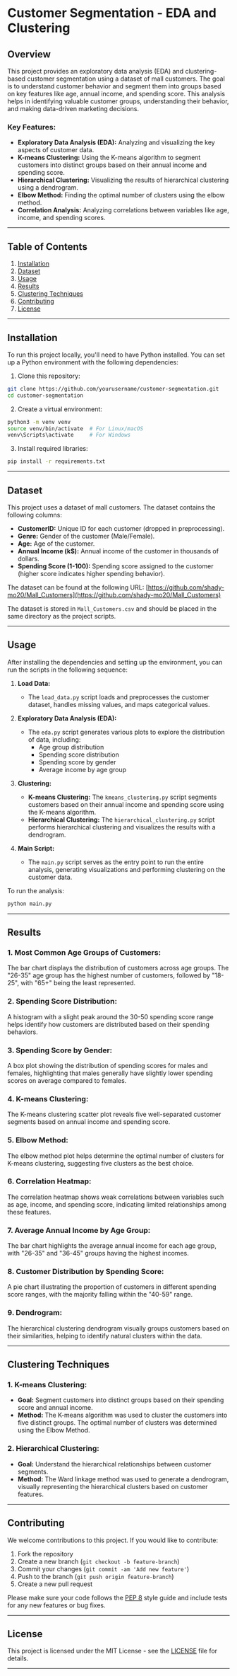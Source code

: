 
# Customer Segmentation - EDA and Clustering

## Overview
This project provides an exploratory data analysis (EDA) and clustering-based customer segmentation using a dataset of mall customers. The goal is to understand customer behavior and segment them into groups based on key features like age, annual income, and spending score. This analysis helps in identifying valuable customer groups, understanding their behavior, and making data-driven marketing decisions.

### Key Features:
- **Exploratory Data Analysis (EDA):** Analyzing and visualizing the key aspects of customer data.
- **K-means Clustering:** Using the K-means algorithm to segment customers into distinct groups based on their annual income and spending score.
- **Hierarchical Clustering:** Visualizing the results of hierarchical clustering using a dendrogram.
- **Elbow Method:** Finding the optimal number of clusters using the elbow method.
- **Correlation Analysis:** Analyzing correlations between variables like age, income, and spending scores.

---

## Table of Contents
1. [Installation](#installation)
2. [Dataset](#dataset)
3. [Usage](#usage)
4. [Results](#results)
5. [Clustering Techniques](#clustering-techniques)
6. [Contributing](#contributing)
7. [License](#license)

---

## Installation

To run this project locally, you'll need to have Python installed. You can set up a Python environment with the following dependencies:

1. Clone this repository:

```bash
git clone https://github.com/yourusername/customer-segmentation.git
cd customer-segmentation
```

2. Create a virtual environment:

```bash
python3 -m venv venv
source venv/bin/activate  # For Linux/macOS
venv\Scripts\activate     # For Windows
```

3. Install required libraries:

```bash
pip install -r requirements.txt
```

---

## Dataset

This project uses a dataset of mall customers. The dataset contains the following columns:

- **CustomerID:** Unique ID for each customer (dropped in preprocessing).
- **Genre:** Gender of the customer (Male/Female).
- **Age:** Age of the customer.
- **Annual Income (k$):** Annual income of the customer in thousands of dollars.
- **Spending Score (1-100):** Spending score assigned to the customer (higher score indicates higher spending behavior).

The dataset can be found at the following URL:
[https://github.com/shady-mo20/Mall_Customers](https://github.com/shady-mo20/Mall_Customers)

The dataset is stored in `Mall_Customers.csv` and should be placed in the same directory as the project scripts.

---

## Usage

After installing the dependencies and setting up the environment, you can run the scripts in the following sequence:

1. **Load Data:**
   - The `load_data.py` script loads and preprocesses the customer dataset, handles missing values, and maps categorical values.

2. **Exploratory Data Analysis (EDA):**
   - The `eda.py` script generates various plots to explore the distribution of data, including:
     - Age group distribution
     - Spending score distribution
     - Spending score by gender
     - Average income by age group

3. **Clustering:**
   - **K-means Clustering:** The `kmeans_clustering.py` script segments customers based on their annual income and spending score using the K-means algorithm.
   - **Hierarchical Clustering:** The `hierarchical_clustering.py` script performs hierarchical clustering and visualizes the results with a dendrogram.

4. **Main Script:**
   - The `main.py` script serves as the entry point to run the entire analysis, generating visualizations and performing clustering on the customer data.

To run the analysis:

```bash
python main.py
```

---

## Results

### 1. Most Common Age Groups of Customers:
The bar chart displays the distribution of customers across age groups. The "26-35" age group has the highest number of customers, followed by "18-25", with "65+" being the least represented.

### 2. Spending Score Distribution:
A histogram with a slight peak around the 30-50 spending score range helps identify how customers are distributed based on their spending behaviors.

### 3. Spending Score by Gender:
A box plot showing the distribution of spending scores for males and females, highlighting that males generally have slightly lower spending scores on average compared to females.

### 4. K-means Clustering:
The K-means clustering scatter plot reveals five well-separated customer segments based on annual income and spending score.

### 5. Elbow Method:
The elbow method plot helps determine the optimal number of clusters for K-means clustering, suggesting five clusters as the best choice.

### 6. Correlation Heatmap:
The correlation heatmap shows weak correlations between variables such as age, income, and spending score, indicating limited relationships among these features.

### 7. Average Annual Income by Age Group:
The bar chart highlights the average annual income for each age group, with "26-35" and "36-45" groups having the highest incomes.

### 8. Customer Distribution by Spending Score:
A pie chart illustrating the proportion of customers in different spending score ranges, with the majority falling within the "40-59" range.

### 9. Dendrogram:
The hierarchical clustering dendrogram visually groups customers based on their similarities, helping to identify natural clusters within the data.

---

## Clustering Techniques

### 1. K-means Clustering:
   - **Goal:** Segment customers into distinct groups based on their spending score and annual income.
   - **Method:** The K-means algorithm was used to cluster the customers into five distinct groups. The optimal number of clusters was determined using the Elbow Method.

### 2. Hierarchical Clustering:
   - **Goal:** Understand the hierarchical relationships between customer segments.
   - **Method:** The Ward linkage method was used to generate a dendrogram, visually representing the hierarchical clusters based on customer features.

---

## Contributing

We welcome contributions to this project. If you would like to contribute:

1. Fork the repository
2. Create a new branch (`git checkout -b feature-branch`)
3. Commit your changes (`git commit -am 'Add new feature'`)
4. Push to the branch (`git push origin feature-branch`)
5. Create a new pull request

Please make sure your code follows the [PEP 8](https://pep8.org/) style guide and include tests for any new features or bug fixes.

---

## License

This project is licensed under the MIT License - see the [LICENSE](LICENSE) file for details.

---
